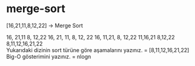 # merge-sort
[16,21,11,8,12,22] -> Merge Sort

16,   21,11         8,   12,22
16,   21,   11,      8,  12,   22
16,   11,21,         8,   12,22
11,16,21             8,12,22
8,11,12,16,21,22   
Yukarıdaki dizinin sort türüne göre aşamalarını yazınız.
= [8,11,12,16,21,22]
Big-O gösterimini yazınız.
= nlogn
